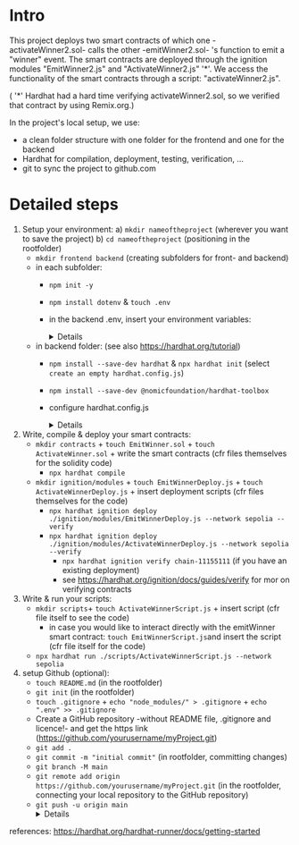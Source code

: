 # Intro
This project deploys two smart contracts of which one -activateWinner2.sol- calls the other -emitWinner2.sol- 's function to emit a "winner" event. The smart contracts are deployed through the ignition modules "EmitWinner2.js" and "ActivateWinner2.js" '*'. We access the functionality of the smart contracts through a script: "activateWinner2.js". 

( '*' Hardhat had a hard time verifying activateWinner2.sol, so we verified that contract by using Remix.org.)

In the project's local setup, we use:
* a clean folder structure with one folder for the frontend and one for the backend
* Hardhat for compilation, deployment, testing, verification, ...
* git to sync the project to github.com

# Detailed steps
1. Setup your environment:
    a) `mkdir nameoftheproject` (wherever you want to save the project)
    b) `cd nameoftheproject` (positioning in the rootfolder)
    * `mkdir frontend backend` (creating subfolders for front- and backend)
    * in each subfolder:
        * `npm init -y`
        * `npm install dotenv` & `touch .env`
        * in the backend .env, insert your environment variables:
            <details>

                RPC_URL=insertblockchainnodeurl  
                PRIVATE_KEY=insertprivatekey 
                ETHSCAN_API=insertapikey
            </details>
    * in backend folder: (see also https://hardhat.org/tutorial)
        * `npm install --save-dev hardhat` & `npx hardhat init` (select `create an empty hardhat.config.js`)
        * `npm install --save-dev @nomicfoundation/hardhat-toolbox`
        * configure hardhat.config.js
            <details>

                require("@nomicfoundation/hardhat-toolbox");
                require("dotenv").config();

                /** @type import('hardhat/config').HardhatUserConfig */
                module.exports = {
                    solidity: "0.8.24",
                    networks: {
                        sepolia: {
                            url: process.env.RPC_URL,
                            accounts: [process.env.PRIVATE_KEY]
                        }
                    },
                    etherscan: {
                        apiKey: process.env.ETHSCAN_API,
                    },
                };
            </details>
2. Write, compile & deploy your smart contracts:        
    * `mkdir contracts` + `touch EmitWinner.sol` + `touch ActivateWinner.sol` + write the smart contracts (cfr files themselves for the solidity code)
        * `npx hardhat compile`
    * `mkdir ignition/modules` + `touch EmitWinnerDeploy.js` + `touch ActivateWinnerDeploy.js` + insert deployment scripts (cfr files themselves for the code)
        * `npx hardhat ignition deploy ./ignition/modules/EmitWinnerDeploy.js --network sepolia --verify`
        * `npx hardhat ignition deploy ./ignition/modules/ActivateWinnerDeploy.js --network sepolia --verify`
            * `npx hardhat ignition verify chain-11155111` (if you have an existing deployment)
            * see https://hardhat.org/ignition/docs/guides/verify for mor on verifying contracts
3. Write & run your scripts:        
    * `mkdir scripts`+ `touch ActivateWinnerScript.js` + insert script (cfr file itself to see the code)
        * in case you would like to interact directly with the emitWinner smart contract: `touch EmitWinnerScript.js`and insert the script (cfr file itself for the code)
    * `npx hardhat run ./scripts/ActivateWinnerScript.js --network sepolia`
4. setup Github (optional):
    * `touch README.md` (in the rootfolder)
    * `git init` (in the rootfolder)
    * `touch .gitignore` + `echo "node_modules/" > .gitignore` + `echo ".env" >> .gitignore`
    * Create a GitHub repository -without README file, .gitignore and licence!- and get the https link (https://github.com/yourusername/myProject.git)
    * `git add .`
    * `git commit -m "initial commit"` (in rootfolder, committing changes)
    * `git branch -M main`
    * `git remote add origin https://github.com/yourusername/myProject.git` (in the rootfolder, connecting your local repository to the GitHub repository)
    * `git push -u origin main`
        <details>
            push to github. This command pushes your main branch to your remote repository (alias origin), and the -u flag sets the upstream for your branch, which means in the future, you can simply use git push without specifying the branch.
        </details>
 
references: https://hardhat.org/hardhat-runner/docs/getting-started